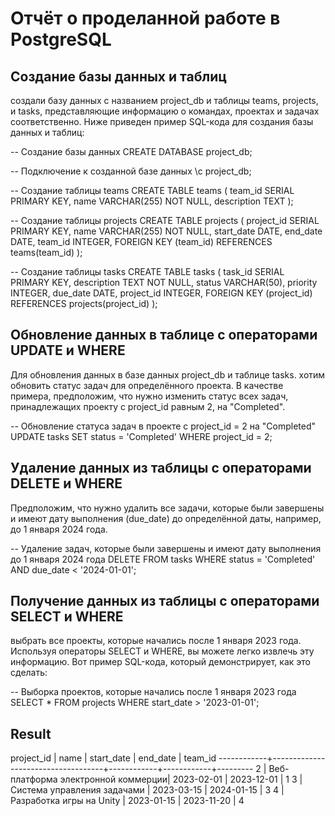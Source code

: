 # Отчёт о проделанной работе в PostgreSQL

## Создание базы данных и таблиц

создали базу данных с названием project_db и таблицы teams, projects, и tasks, представляющие информацию о командах, проектах и задачах соответственно. Ниже приведен пример SQL-кода для создания базы данных и таблиц:

-- Создание базы данных
CREATE DATABASE project_db;

-- Подключение к созданной базе данных
\c project_db;

-- Создание таблицы teams
CREATE TABLE teams (
    team_id SERIAL PRIMARY KEY,
    name VARCHAR(255) NOT NULL,
    description TEXT
);

-- Создание таблицы projects
CREATE TABLE projects (
    project_id SERIAL PRIMARY KEY,
    name VARCHAR(255) NOT NULL,
    start_date DATE,
    end_date DATE,
    team_id INTEGER,
    FOREIGN KEY (team_id) REFERENCES teams(team_id)
);

-- Создание таблицы tasks
CREATE TABLE tasks (
    task_id SERIAL PRIMARY KEY,
    description TEXT NOT NULL,
    status VARCHAR(50),
    priority INTEGER,
    due_date DATE,
    project_id INTEGER,
    FOREIGN KEY (project_id) REFERENCES projects(project_id)
);

## Обновление данных в таблице с операторами UPDATE и WHERE

Для обновления данных в базе данных project_db и таблице tasks. хотим обновить статус задач для определённого проекта. В качестве примера, предположим, что нужно изменить статус всех задач, принадлежащих проекту с project_id равным 2, на "Completed".

-- Обновление статуса задач в проекте с project_id = 2 на "Completed"
UPDATE tasks
SET status = 'Completed'
WHERE project_id = 2;

## Удаление данных из таблицы с операторами DELETE и WHERE

Предположим, что нужно удалить все задачи, которые были завершены и имеют дату выполнения (due_date) до определённой даты, например, до 1 января 2024 года.

-- Удаление задач, которые были завершены и имеют дату выполнения до 1 января 2024 года
DELETE FROM tasks
WHERE status = 'Completed'
AND due_date < '2024-01-01';

## Получение данных из таблицы с операторами SELECT и WHERE

выбрать все проекты, которые начались после 1 января 2023 года. Используя операторы SELECT и WHERE, вы можете легко извлечь эту информацию. Вот пример SQL-кода, который демонстрирует, как это сделать:

-- Выборка проектов, которые начались после 1 января 2023 года
SELECT *
FROM projects
WHERE start_date > '2023-01-01';

## Result

 project_id |               name                | start_date |  end_date  | team_id 
------------+------------------------------------+------------+------------+---------
          2 | Веб-платформа электронной коммерции| 2023-02-01 | 2023-12-01 |       1
          3 | Система управления задачами        | 2023-03-15 | 2024-01-15 |       3
          4 | Разработка игры на Unity           | 2023-01-15 | 2023-11-20 |       4
